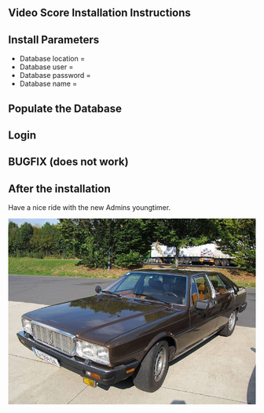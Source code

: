 ## Video Score Installation Instructions 

## Install Parameters

* Database location = 
* Database user = 
* Database password = 
* Database name = 


## Populate the Database

## Login



## BUGFIX (does not work)


## After the installation

Have a nice ride with the new Admins youngtimer.

![FINAL](install-screen-final.jpg)
